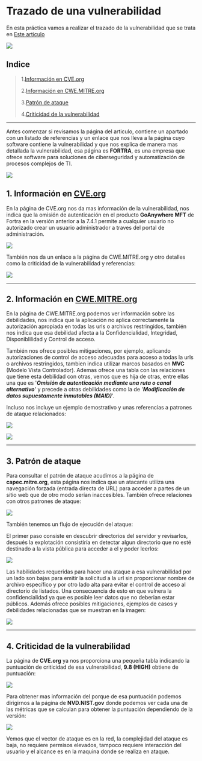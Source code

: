 # Trazado de una vulnerabilidad

En esta práctica vamos a realizar el trazado de la vulnerabilidad que se trata en [Este articulo](https://www.incibe.es/empresas/avisos/vulnerabilidad-critica-de-omision-de-autenticacion-en-goanywhere-mft-de-fortra)

![](./Imagenes/1.png)

## Indice

> 1.[Información en CVE.org](#1-información-en-cveorg)
>
> 2.[Información en CWE.MITRE.org](#2-información-en-cwemitreorg)
>
> 3.[Patrón de ataque](#3-patrón-de-ataque)
>
> 4.[Criticidad de la vulnerabilidad ](#4-criticidad-de-la-vulnerabilidad)
----

Antes comenzar si revisamos la página del articulo, contiene un apartado con un listado de referencias y un enlace que nos lleva a la página cuyo software contiene la vulnerabilidad y que nos explica de manera mas detallada la vulnerabilidad, esa página es **FORTRA**, es una empresa que ofrece software para soluciones de ciberseguridad y automatización de procesos complejos de TI.

![](./Imagenes/2.png)

## 1. Información en [CVE.org](https://www.cve.org/CVERecord?id=CVE-2024-0204)

En la página de CVE.org nos da mas información de la vulnerabilidad, nos indica que la omisión de autenticación en el producto **GoAnywhere MFT** de Fortra en la versión anterior a la 7.4.1 permite a cualquier usuario no autorizado crear un usuario administrador a traves del portal de administración.

![](./Imagenes/3.png)

También nos da un enlace a la página de CWE.MITRE.org y otro detalles como la criticidad de la vulnerabilidad y referencias:

![](./Imagenes/3.1.png)

----

## 2. Información en [CWE.MITRE.org](https://cwe.mitre.org/data/definitions/425.html)

En la página de CWE.MITRE.org podemos ver información sobre las debilidades, nos indica que la aplicación no aplica correctamente la autorización apropiada en todas las urls o archivos restringidos, también nos indica que esa debilidad afecta a la Confidencialidad, Integridad, Disponiblilidad y Control de acceso.

También nos ofrece posibles mitigaciones, por ejemplo, aplicando autorizaciones de control de acceso adecuadas para acceso a todas la urls o archivos restringidos, tambien indica utilizar marcos basados en **MVC** (Modelo Vista Controlador). Ademas ofrece una tabla con las relaciones que tiene esta debilidad con otras, vemos que es hija de otras, entre ellas una que es '***Omisión de autenticación mediante una ruta o canal alternativo***' y precede a otras debilidades como la de '***Modificación de datos supuestamente inmutables (MAID)***'.

Incluso nos incluye un ejemplo demostrativo y unas referencias a patrones de ataque relacionados:

![](./Imagenes/5.png)

![](./Imagenes/6.png)

----

## 3. Patrón de ataque

Para consultar el patrón de ataque acudimos a la página de **capec.mitre.org**, esta página nos indica que un atacante utiliza una navegación forzada (entrada directa de URL) para acceder a partes de un sitio web que de otro modo serían inaccesibles. También ofrece relaciones con otros patrones de ataque:

![](./Imagenes/7.png)

También tenemos un flujo de ejecución del ataque:

El primer paso consiste en descubrir directorios del servidor y revisarlos, después la explotación consistiría en detectar algun directorio que no esté destinado a la vista pública para acceder a el y poder leerlos:

![](./Imagenes/8.png)

Las habilidades requeridas para hacer una ataque a esa vulnerabilidad por un lado son bajas para emitir la solicitud a la url sin proporcionar nombre de archivo específico y por otro lado alta para evitar el control de acceso al directorio de listados. Una consecuencia de esto en que vulnera la confidencialidad ya que es posible leer datos que no deberian estar públicos. Además ofrece posibles mitigaciones, ejemplos de casos y debilidades relacionadas que se muestran en la imagen:

![](./Imagenes/9.png)

----

## 4. Criticidad de la vulnerabilidad

La página de **CVE.org** ya nos proporciona una pequeña tabla indicando la puntuación de criticidad de esa vulnerabilidad, **9.8 (HIGH)** obtiene de puntuación:

![](./Imagenes/10.png)

Para obtener mas información del porque de esa puntuación podemos dirigirnos a la página de **NVD.NIST.gov** donde podemos ver cada una de las métricas que se calculan para obtener la puntuación dependiendo de la versión:

![](./Imagenes/11.png)

Vemos que el vector de ataque es en la red, la complejidad del ataque es baja, no requiere permisos elevados, tampoco requiere interacción del usuario y el alcance es en la maquina donde se realiza en ataque.
